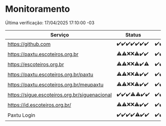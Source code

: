 # Monitoramento

Última verificação: 17/04/2025 17:10:00 -03

|Serviço|Status|Últimas 24h|
|---|---|---|
|https://github.com|<span title="2025-04-10: OK=23">✔️</span><span title="2025-04-11: OK=23">✔️</span><span title="2025-04-12: OK=23">✔️</span><span title="2025-04-13: OK=21">✔️</span><span title="2025-04-14: OK=23">✔️</span><span title="2025-04-15: OK=23">✔️</span><span title="2025-04-16: OK=19">✔️</span>|<span title="16/04/2025 17:10:00 -03 : 200">✔️</span><span title="16/04/2025 18:08:00 -03 : 200">✔️</span><span title="16/04/2025 19:08:00 -03 : 200">✔️</span><span title="16/04/2025 20:08:00 -03 : 200">✔️</span><span title="16/04/2025 21:44:00 -03 : 200">✔️</span><span title="16/04/2025 23:21:00 -03 : 200">✔️</span><span title="17/04/2025 00:28:00 -03 : 200">✔️</span><span title="17/04/2025 01:11:00 -03 : 200">✔️</span><span title="17/04/2025 02:10:00 -03 : 200">✔️</span><span title="17/04/2025 03:13:00 -03 : 200">✔️</span><span title="17/04/2025 04:09:00 -03 : 200">✔️</span><span title="17/04/2025 05:13:00 -03 : 200">✔️</span><span title="17/04/2025 06:10:00 -03 : 200">✔️</span><span title="17/04/2025 07:09:00 -03 : 200">✔️</span><span title="17/04/2025 08:07:00 -03 : 200">✔️</span><span title="17/04/2025 09:17:00 -03 : 200">✔️</span><span title="17/04/2025 10:19:00 -03 : 200">✔️</span><span title="17/04/2025 11:09:00 -03 : 200">✔️</span><span title="17/04/2025 12:09:00 -03 : 200">✔️</span><span title="17/04/2025 13:11:00 -03 : 200">✔️</span><span title="17/04/2025 14:07:00 -03 : 200">✔️</span><span title="17/04/2025 15:12:00 -03 : 200">✔️</span><span title="17/04/2025 16:07:00 -03 : 200">✔️</span><span title="17/04/2025 17:10:00 -03 : 200">✔️</span>|
|https://paxtu.escoteiros.org.br|<span title="2025-04-10: OK=19, Falhas=4">⚠️</span><span title="2025-04-11: OK=17, Falhas=6">⚠️</span><span title="2025-04-12: Falhas=23">❌</span><span title="2025-04-13: Falhas=21">❌</span><span title="2025-04-14: OK=4, Falhas=19">⚠️</span><span title="2025-04-15: OK=23">✔️</span><span title="2025-04-16: OK=19">✔️</span>|<span title="16/04/2025 17:10:00 -03 : 200">✔️</span><span title="16/04/2025 18:08:00 -03 : 200">✔️</span><span title="16/04/2025 19:08:00 -03 : 200">✔️</span><span title="16/04/2025 20:08:00 -03 : 200">✔️</span><span title="16/04/2025 21:44:00 -03 : 200">✔️</span><span title="16/04/2025 23:21:00 -03 : 200">✔️</span><span title="17/04/2025 00:28:00 -03 : 200">✔️</span><span title="17/04/2025 01:11:00 -03 : 200">✔️</span><span title="17/04/2025 02:10:00 -03 : 200">✔️</span><span title="17/04/2025 03:13:00 -03 : 200">✔️</span><span title="17/04/2025 04:09:00 -03 : 200">✔️</span><span title="17/04/2025 05:13:00 -03 : 200">✔️</span><span title="17/04/2025 06:10:00 -03 : 200">✔️</span><span title="17/04/2025 07:09:00 -03 : 200">✔️</span><span title="17/04/2025 08:07:00 -03 : 200">✔️</span><span title="17/04/2025 09:17:00 -03 : 200">✔️</span><span title="17/04/2025 10:19:00 -03 : 200">✔️</span><span title="17/04/2025 11:09:00 -03 : 200">✔️</span><span title="17/04/2025 12:09:00 -03 : 200">✔️</span><span title="17/04/2025 13:11:00 -03 : 200">✔️</span><span title="17/04/2025 14:07:00 -03 : 200">✔️</span><span title="17/04/2025 15:12:00 -03 : 200">✔️</span><span title="17/04/2025 16:07:00 -03 : 200">✔️</span><span title="17/04/2025 17:10:00 -03 : 200">✔️</span>|
|https://escoteiros.org.br|<span title="2025-04-10: OK=15, Falhas=8">⚠️</span><span title="2025-04-11: OK=17, Falhas=6">⚠️</span><span title="2025-04-12: Falhas=23">❌</span><span title="2025-04-13: Falhas=21">❌</span><span title="2025-04-14: OK=3, Falhas=20">⚠️</span><span title="2025-04-15: OK=23">✔️</span><span title="2025-04-16: OK=18, Falhas=1">⚠️</span>|<span title="16/04/2025 17:10:00 -03 : 200">✔️</span><span title="16/04/2025 18:08:00 -03 : 200">✔️</span><span title="16/04/2025 19:08:00 -03 : 200">✔️</span><span title="16/04/2025 20:08:00 -03 : 200">✔️</span><span title="16/04/2025 21:44:00 -03 : 200">✔️</span><span title="16/04/2025 23:21:00 -03 : 200">✔️</span><span title="17/04/2025 00:28:00 -03 : 200">✔️</span><span title="17/04/2025 01:11:00 -03 : 200">✔️</span><span title="17/04/2025 02:10:00 -03 : 200">✔️</span><span title="17/04/2025 03:13:00 -03 : 200">✔️</span><span title="17/04/2025 04:09:00 -03 : 200">✔️</span><span title="17/04/2025 05:13:00 -03 : 200">✔️</span><span title="17/04/2025 06:10:00 -03 : 200">✔️</span><span title="17/04/2025 07:09:00 -03 : 200">✔️</span><span title="17/04/2025 08:07:00 -03 : 200">✔️</span><span title="17/04/2025 09:17:00 -03 : 200">✔️</span><span title="17/04/2025 10:19:00 -03 : 200">✔️</span><span title="17/04/2025 11:09:00 -03 : 200">✔️</span><span title="17/04/2025 12:09:00 -03 : 200">✔️</span><span title="17/04/2025 13:11:00 -03 : 200">✔️</span><span title="17/04/2025 14:07:00 -03 : 200">✔️</span><span title="17/04/2025 15:12:00 -03 : 200">✔️</span><span title="17/04/2025 16:07:00 -03 : 200">✔️</span><span title="17/04/2025 17:10:00 -03 : 200">✔️</span>|
|https://paxtu.escoteiros.org.br/paxtu|<span title="2025-04-10: OK=18, Falhas=5">⚠️</span><span title="2025-04-11: OK=18, Falhas=5">⚠️</span><span title="2025-04-12: Falhas=23">❌</span><span title="2025-04-13: Falhas=21">❌</span><span title="2025-04-14: OK=7, Falhas=16">⚠️</span><span title="2025-04-15: OK=23">✔️</span><span title="2025-04-16: OK=19">✔️</span>|<span title="16/04/2025 17:10:00 -03 : 200">✔️</span><span title="16/04/2025 18:08:00 -03 : 200">✔️</span><span title="16/04/2025 19:08:00 -03 : 200">✔️</span><span title="16/04/2025 20:08:00 -03 : 200">✔️</span><span title="16/04/2025 21:44:00 -03 : 200">✔️</span><span title="16/04/2025 23:21:00 -03 : 200">✔️</span><span title="17/04/2025 00:28:00 -03 : 200">✔️</span><span title="17/04/2025 01:11:00 -03 : 200">✔️</span><span title="17/04/2025 02:10:00 -03 : 200">✔️</span><span title="17/04/2025 03:13:00 -03 : 200">✔️</span><span title="17/04/2025 04:09:00 -03 : 200">✔️</span><span title="17/04/2025 05:13:00 -03 : 200">✔️</span><span title="17/04/2025 06:10:00 -03 : 200">✔️</span><span title="17/04/2025 07:09:00 -03 : 200">✔️</span><span title="17/04/2025 08:07:00 -03 : 200">✔️</span><span title="17/04/2025 09:17:00 -03 : 200">✔️</span><span title="17/04/2025 10:19:00 -03 : 200">✔️</span><span title="17/04/2025 11:09:00 -03 : 200">✔️</span><span title="17/04/2025 12:09:00 -03 : 200">✔️</span><span title="17/04/2025 13:11:00 -03 : 200">✔️</span><span title="17/04/2025 14:07:00 -03 : 200">✔️</span><span title="17/04/2025 15:12:00 -03 : 200">✔️</span><span title="17/04/2025 16:07:00 -03 : 200">✔️</span><span title="17/04/2025 17:10:00 -03 : 200">✔️</span>|
|https://paxtu.escoteiros.org.br/meupaxtu|<span title="2025-04-10: OK=15, Falhas=8">⚠️</span><span title="2025-04-11: OK=17, Falhas=6">⚠️</span><span title="2025-04-12: Falhas=23">❌</span><span title="2025-04-13: Falhas=21">❌</span><span title="2025-04-14: OK=5, Falhas=18">⚠️</span><span title="2025-04-15: OK=23">✔️</span><span title="2025-04-16: OK=19">✔️</span>|<span title="16/04/2025 17:10:00 -03 : 200">✔️</span><span title="16/04/2025 18:08:00 -03 : 200">✔️</span><span title="16/04/2025 19:08:00 -03 : 200">✔️</span><span title="16/04/2025 20:08:00 -03 : 200">✔️</span><span title="16/04/2025 21:44:00 -03 : 200">✔️</span><span title="16/04/2025 23:21:00 -03 : 200">✔️</span><span title="17/04/2025 00:28:00 -03 : 200">✔️</span><span title="17/04/2025 01:11:00 -03 : 200">✔️</span><span title="17/04/2025 02:10:00 -03 : 200">✔️</span><span title="17/04/2025 03:13:00 -03 : 200">✔️</span><span title="17/04/2025 04:09:00 -03 : 200">✔️</span><span title="17/04/2025 05:13:00 -03 : 200">✔️</span><span title="17/04/2025 06:10:00 -03 : 200">✔️</span><span title="17/04/2025 07:09:00 -03 : 200">✔️</span><span title="17/04/2025 08:07:00 -03 : 200">✔️</span><span title="17/04/2025 09:17:00 -03 : 200">✔️</span><span title="17/04/2025 10:20:00 -03 : 200">✔️</span><span title="17/04/2025 11:09:00 -03 : 200">✔️</span><span title="17/04/2025 12:09:00 -03 : 200">✔️</span><span title="17/04/2025 13:11:00 -03 : 200">✔️</span><span title="17/04/2025 14:07:00 -03 : 200">✔️</span><span title="17/04/2025 15:12:00 -03 : 200">✔️</span><span title="17/04/2025 16:07:00 -03 : 200">✔️</span><span title="17/04/2025 17:10:00 -03 : 200">✔️</span>|
|https://sigue.escoteiros.org.br/siguenacional|<span title="2025-04-10: OK=23">✔️</span><span title="2025-04-11: OK=23">✔️</span><span title="2025-04-12: OK=23">✔️</span><span title="2025-04-13: OK=20, Falhas=1">⚠️</span><span title="2025-04-14: OK=22, Falhas=1">⚠️</span><span title="2025-04-15: OK=23">✔️</span><span title="2025-04-16: OK=19">✔️</span>|<span title="16/04/2025 17:10:00 -03 : 200">✔️</span><span title="16/04/2025 18:08:00 -03 : 200">✔️</span><span title="16/04/2025 19:08:00 -03 : 200">✔️</span><span title="16/04/2025 20:08:00 -03 : 200">✔️</span><span title="16/04/2025 21:44:00 -03 : 200">✔️</span><span title="16/04/2025 23:21:00 -03 : 200">✔️</span><span title="17/04/2025 00:28:00 -03 : 200">✔️</span><span title="17/04/2025 01:11:00 -03 : 200">✔️</span><span title="17/04/2025 02:10:00 -03 : 200">✔️</span><span title="17/04/2025 03:13:00 -03 : 200">✔️</span><span title="17/04/2025 04:09:00 -03 : 200">✔️</span><span title="17/04/2025 05:13:00 -03 : 200">✔️</span><span title="17/04/2025 06:10:00 -03 : 200">✔️</span><span title="17/04/2025 07:09:00 -03 : 200">✔️</span><span title="17/04/2025 08:07:00 -03 : 200">✔️</span><span title="17/04/2025 09:17:00 -03 : 200">✔️</span><span title="17/04/2025 10:20:00 -03 : 200">✔️</span><span title="17/04/2025 11:09:00 -03 : 200">✔️</span><span title="17/04/2025 12:09:00 -03 : 200">✔️</span><span title="17/04/2025 13:11:00 -03 : 200">✔️</span><span title="17/04/2025 14:07:00 -03 : 200">✔️</span><span title="17/04/2025 15:12:00 -03 : 200">✔️</span><span title="17/04/2025 16:07:00 -03 : 200">✔️</span><span title="17/04/2025 17:10:00 -03 : 200">✔️</span>|
|https://id.escoteiros.org.br/|<span title="2025-04-10: OK=18, Falhas=5">⚠️</span><span title="2025-04-11: OK=18, Falhas=5">⚠️</span><span title="2025-04-12: Falhas=23">❌</span><span title="2025-04-13: Falhas=21">❌</span><span title="2025-04-14: OK=3, Falhas=20">⚠️</span><span title="2025-04-15: OK=23">✔️</span><span title="2025-04-16: OK=19">✔️</span>|<span title="16/04/2025 17:10:00 -03 : 200">✔️</span><span title="16/04/2025 18:08:00 -03 : 200">✔️</span><span title="16/04/2025 19:08:00 -03 : 200">✔️</span><span title="16/04/2025 20:08:00 -03 : 200">✔️</span><span title="16/04/2025 21:44:00 -03 : 200">✔️</span><span title="16/04/2025 23:21:00 -03 : 200">✔️</span><span title="17/04/2025 00:28:00 -03 : 200">✔️</span><span title="17/04/2025 01:11:00 -03 : 200">✔️</span><span title="17/04/2025 02:10:00 -03 : 200">✔️</span><span title="17/04/2025 03:13:00 -03 : 200">✔️</span><span title="17/04/2025 04:09:00 -03 : 200">✔️</span><span title="17/04/2025 05:13:00 -03 : 200">✔️</span><span title="17/04/2025 06:10:00 -03 : 200">✔️</span><span title="17/04/2025 07:09:00 -03 : 200">✔️</span><span title="17/04/2025 08:07:00 -03 : 200">✔️</span><span title="17/04/2025 09:17:00 -03 : 200">✔️</span><span title="17/04/2025 10:20:00 -03 : 200">✔️</span><span title="17/04/2025 11:09:00 -03 : 200">✔️</span><span title="17/04/2025 12:09:00 -03 : 200">✔️</span><span title="17/04/2025 13:11:00 -03 : 200">✔️</span><span title="17/04/2025 14:07:00 -03 : 200">✔️</span><span title="17/04/2025 15:12:00 -03 : 200">✔️</span><span title="17/04/2025 16:07:00 -03 : 200">✔️</span><span title="17/04/2025 17:10:00 -03 : 200">✔️</span>|
|Paxtu Login|<span title="2025-04-10: OK=23">✔️</span><span title="2025-04-11: OK=23">✔️</span><span title="2025-04-12: OK=23">✔️</span><span title="2025-04-13: OK=21">✔️</span><span title="2025-04-14: OK=22, Falhas=1">⚠️</span><span title="2025-04-15: OK=23">✔️</span><span title="2025-04-16: OK=19">✔️</span>|<span title="16/04/2025 17:10:00 -03 : 200">✔️</span><span title="16/04/2025 18:08:00 -03 : 200">✔️</span><span title="16/04/2025 19:08:00 -03 : 200">✔️</span><span title="16/04/2025 20:08:00 -03 : 200">✔️</span><span title="16/04/2025 21:44:00 -03 : 200">✔️</span><span title="16/04/2025 23:21:00 -03 : 200">✔️</span><span title="17/04/2025 00:28:00 -03 : 200">✔️</span><span title="17/04/2025 01:11:00 -03 : 200">✔️</span><span title="17/04/2025 02:10:00 -03 : 200">✔️</span><span title="17/04/2025 03:13:00 -03 : 200">✔️</span><span title="17/04/2025 04:09:00 -03 : 200">✔️</span><span title="17/04/2025 05:13:00 -03 : 200">✔️</span><span title="17/04/2025 06:10:00 -03 : 200">✔️</span><span title="17/04/2025 07:09:00 -03 : 200">✔️</span><span title="17/04/2025 08:07:00 -03 : 200">✔️</span><span title="17/04/2025 09:17:00 -03 : 200">✔️</span><span title="17/04/2025 10:20:00 -03 : 200">✔️</span><span title="17/04/2025 11:09:00 -03 : 200">✔️</span><span title="17/04/2025 12:09:00 -03 : 200">✔️</span><span title="17/04/2025 13:11:00 -03 : 200">✔️</span><span title="17/04/2025 14:07:00 -03 : 200">✔️</span><span title="17/04/2025 15:12:00 -03 : 200">✔️</span><span title="17/04/2025 16:07:00 -03 : 200">✔️</span><span title="17/04/2025 17:10:00 -03 : 200">✔️</span>|
